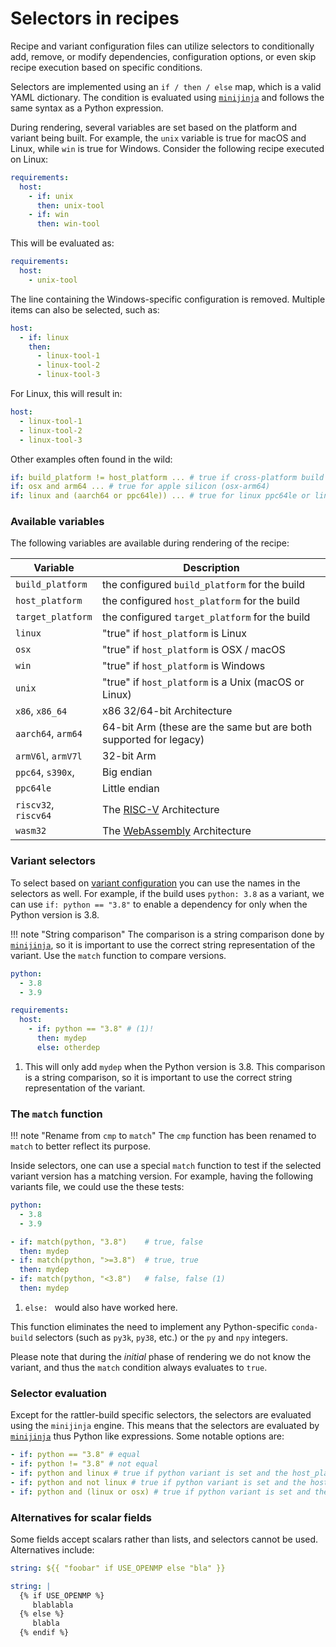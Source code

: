 # Selectors in recipes

Recipe and variant configuration files can utilize selectors to conditionally
add, remove, or modify dependencies, configuration options, or even skip recipe
execution based on specific conditions.

Selectors are implemented using an `if / then / else` map, which is a
valid YAML dictionary. The condition is evaluated using [`minijinja`][minijinja] and
follows
the same syntax as a Python expression.

During rendering, several variables are set based on the platform and variant
being built. For example, the `unix` variable is true for macOS and Linux, while
`win` is true for Windows. Consider the following recipe executed on Linux:

```yaml
requirements:
  host:
    - if: unix
      then: unix-tool
    - if: win
      then: win-tool
```

This will be evaluated as:

```yaml
requirements:
  host:
    - unix-tool
```

The line containing the Windows-specific configuration is removed. Multiple
items can also be selected, such as:

```yaml
host:
  - if: linux
    then:
      - linux-tool-1
      - linux-tool-2
      - linux-tool-3
```

For Linux, this will result in:

```yaml
host:
  - linux-tool-1
  - linux-tool-2
  - linux-tool-3
```

Other examples often found in the wild:

```yaml
if: build_platform != host_platform ... # true if cross-platform build
if: osx and arm64 ... # true for apple silicon (osx-arm64)
if: linux and (aarch64 or ppc64le)) ... # true for linux ppc64le or linux-aarch64
```

### Available variables

The following variables are available during rendering of the recipe:

| Variable             | Description                                                            |
|----------------------|------------------------------------------------------------------------|
| `build_platform`     | the configured `build_platform` for the build                          |
| `host_platform`      | the configured `host_platform` for the build                           |
| `target_platform`    | the configured `target_platform` for the build                         |
| `linux`              | "true" if `host_platform` is Linux                                     |
| `osx`                | "true" if `host_platform` is OSX / macOS                               |
| `win`                | "true" if `host_platform` is Windows                                   |
| `unix`               | "true" if `host_platform` is a Unix (macOS or Linux)                   |
| `x86`, `x86_64`      | x86 32/64-bit Architecture                                             |
| `aarch64`, `arm64`   | 64-bit Arm (these are the same but are both supported for legacy)      |
| `armV6l`, `armV7l`   | 32-bit Arm                                                             |
| `ppc64`, `s390x`,    | Big endian                                                             |
| `ppc64le`            | Little endian                                                          |
| `riscv32`, `riscv64` | The [RISC-V](https://wikipedia.org/wiki/RISC-V) Architecture           |
| `wasm32`             | The [WebAssembly](https://wikipedia.org/wiki/WebAssembly) Architecture |

### Variant selectors

To select based on [variant configuration](variants.md) you can use the names in the selectors as well.
For example, if the build uses `python: 3.8` as a variant, we can use `if: python == "3.8"` to enable a dependency for
only
when the Python version is 3.8.

!!! note "String comparison"
The comparison is a string comparison done by [`minijinja`][minijinja], so it is important to use the correct string
representation of the variant.
Use the `match` function to compare versions.

```yaml title="variants.yaml"
python:
  - 3.8
  - 3.9
```

```yaml title="recipe.yaml"
requirements:
  host:
    - if: python == "3.8" # (1)!
      then: mydep
      else: otherdep
```

1. This will only add `mydep` when the Python version is 3.8. This comparison is a string comparison, so it is important
   to
   use the correct string representation of the variant.

### The `match` function

!!!  note "Rename from `cmp` to `match`"
    The `cmp` function has been renamed to `match` to better reflect its purpose.

Inside selectors, one can use a special `match` function to test if the selected variant version has a matching version.
For example, having the following variants file, we could use the these tests:

```yaml title="variants.yaml"
python:
  - 3.8
  - 3.9
```

```yaml title="recipe.yaml"
- if: match(python, "3.8")    # true, false
  then: mydep
- if: match(python, ">=3.8")  # true, true
  then: mydep
- if: match(python, "<3.8")   # false, false (1)
  then: mydep
```

1. `else: ` would also have worked here.

This function eliminates the need to implement any Python-specific `conda-build`
selectors (such as `py3k`, `py38`, etc.) or the `py` and `npy` integers.

Please note that during the _initial_ phase of rendering we do not know the
variant, and thus the `match` condition always evaluates to `true`.

### Selector evaluation

Except for the rattler-build specific selectors, the selectors are evaluated using the `minijinja` engine. This means
that the selectors are evaluated by [`minijinja`][minijinja] thus Python like expressions.
Some notable options are:

```yaml
- if: python == "3.8" # equal
- if: python != "3.8" # not equal
- if: python and linux # true if python variant is set and the host_platform is linux
- if: python and not linux # true if python variant is set and the host_platform is not linux
- if: python and (linux or osx) # true if python variant is set and the host_platform is linux or osx
```

[minijinja]: https://github.com/mitsuhiko/minijinja

### Alternatives for scalar fields

Some fields accept scalars rather than lists, and selectors cannot be used. Alternatives include:

```yaml
string: ${{ "foobar" if USE_OPENMP else "bla" }}
```

```yaml
string: |
  {% if USE_OPENMP %}
     blablabla
  {% else %}
     blabla
  {% endif %}
```
